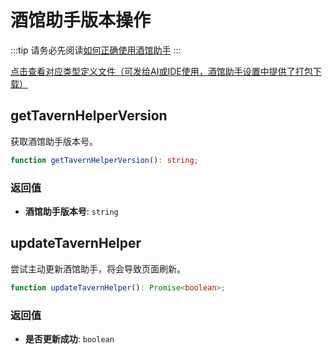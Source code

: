 # 酒馆助手版本操作

:::tip
请务必先阅读[如何正确使用酒馆助手](/guide/基本用法/如何正确使用酒馆助手.md)
:::

[点击查看对应类型定义文件（可发给AI或IDE使用，酒馆助手设置中提供了打包下载）](https://github.com/N0VI028/JS-Slash-Runner/blob/main/%40types/function/version.d.ts)

<CustomTOC />

## getTavernHelperVersion

获取酒馆助手版本号。

```typescript
function getTavernHelperVersion(): string;
```

### 返回值

- **酒馆助手版本号**: `string`

## updateTavernHelper

尝试主动更新酒馆助手，将会导致页面刷新。

```typescript
function updateTavernHelper(): Promise<boolean>;
```

### 返回值

- **是否更新成功**: `boolean`
